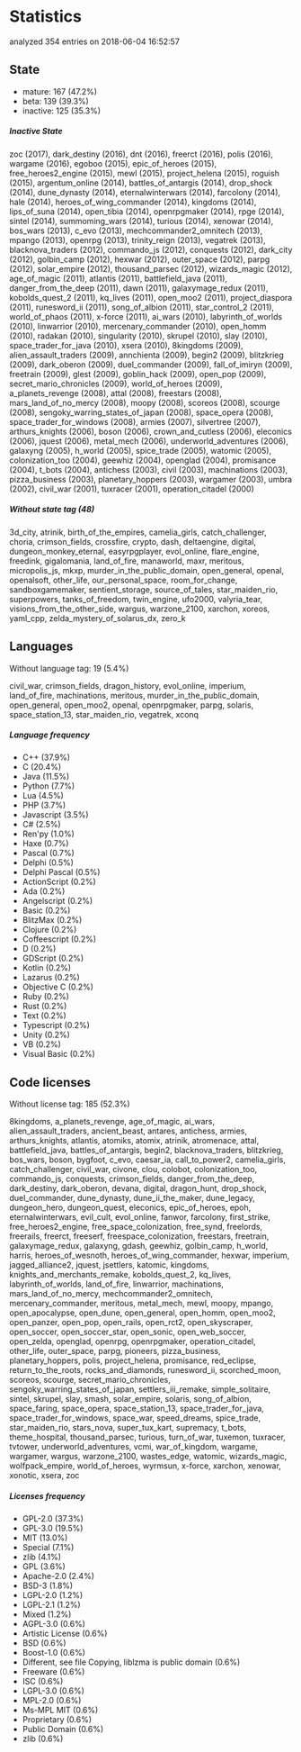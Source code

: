[comment]: # (autogenerated content, do not edit)
# Statistics

analyzed 354 entries on 2018-06-04 16:52:57

## State

- mature: 167 (47.2%)
- beta: 139 (39.3%)
- inactive: 125 (35.3%)

##### Inactive State

zoc (2017), dark_destiny (2016), dnt (2016), freerct (2016), polis (2016), wargame (2016), egoboo (2015), epic_of_heroes (2015), free_heroes2_engine (2015), mewl (2015), project_helena (2015), roguish (2015), argentum_online (2014), battles_of_antargis (2014), drop_shock (2014), dune_dynasty (2014), eternalwinterwars (2014), farcolony (2014), hale (2014), heroes_of_wing_commander (2014), kingdoms (2014), lips_of_suna (2014), open_tibia (2014), openrpgmaker (2014), rpge (2014), sintel (2014), summoming_wars (2014), turious (2014), xenowar (2014), bos_wars (2013), c_evo (2013), mechcommander2_omnitech (2013), mpango (2013), openrpg (2013), trinity_reign (2013), vegatrek (2013), blacknova_traders (2012), commando_js (2012), conquests (2012), dark_city (2012), golbin_camp (2012), hexwar (2012), outer_space (2012), parpg (2012), solar_empire (2012), thousand_parsec (2012), wizards_magic (2012), age_of_magic (2011), atlantis (2011), battlefield_java (2011), danger_from_the_deep (2011), dawn (2011), galaxymage_redux (2011), kobolds_quest_2 (2011), kq_lives (2011), open_moo2 (2011), project_diaspora (2011), runesword_ii (2011), song_of_albion (2011), star_control_2 (2011), world_of_phaos (2011), x-force (2011), ai_wars (2010), labyrinth_of_worlds (2010), linwarrior (2010), mercenary_commander (2010), open_homm (2010), radakan (2010), singularity (2010), skrupel (2010), slay (2010), space_trader_for_java (2010), xsera (2010), 8kingdoms (2009), alien_assault_traders (2009), annchienta (2009), begin2 (2009), blitzkrieg (2009), dark_oberon (2009), duel_commander (2009), fall_of_imiryn (2009), freetrain (2009), glest (2009), goblin_hack (2009), open_pop (2009), secret_mario_chronicles (2009), world_of_heroes (2009), a_planets_revenge (2008), attal (2008), freestars (2008), mars_land_of_no_mercy (2008), moopy (2008), scoreos (2008), scourge (2008), sengoky_warring_states_of_japan (2008), space_opera (2008), space_trader_for_windows (2008), armies (2007), silvertree (2007), arthurs_knights (2006), boson (2006), crown_and_cutless (2006), eleconics (2006), jquest (2006), metal_mech (2006), underworld_adventures (2006), galaxyng (2005), h_world (2005), spice_trade (2005), watomic (2005), colonization_too (2004), geewhiz (2004), openglad (2004), promisance (2004), t_bots (2004), antichess (2003), civil (2003), machinations (2003), pizza_business (2003), planetary_hoppers (2003), wargamer (2003), umbra (2002), civil_war (2001), tuxracer (2001), operation_citadel (2000)

##### Without state tag (48)

3d_city, atrinik, birth_of_the_empires, camelia_girls, catch_challenger, choria, crimson_fields, crossfire, crypto, dash, deltaengine, digital, dungeon_monkey_eternal, easyrpgplayer, evol_online, flare_engine, freedink, gigalomania, land_of_fire, manaworld, maxr, meritous, micropolis_js, mkxp, murder_in_the_public_domain, open_general, openal, openalsoft, other_life, our_personal_space, room_for_change, sandboxgamemaker, sentient_storage, source_of_tales, star_maiden_rio, superpowers, tanks_of_freedom, twin_engine, ufo2000, valyria_tear, visions_from_the_other_side, wargus, warzone_2100, xarchon, xoreos, yaml_cpp, zelda_mystery_of_solarus_dx, zero_k

## Languages

Without language tag: 19 (5.4%)

civil_war, crimson_fields, dragon_history, evol_online, imperium, land_of_fire, machinations, meritous, murder_in_the_public_domain, open_general, open_moo2, openal, openrpgmaker, parpg, solaris, space_station_13, star_maiden_rio, vegatrek, xconq

##### Language frequency

- C++ (37.9%)
- C (20.4%)
- Java (11.5%)
- Python (7.7%)
- Lua (4.5%)
- PHP (3.7%)
- Javascript (3.5%)
- C# (2.5%)
- Ren'py (1.0%)
- Haxe (0.7%)
- Pascal (0.7%)
- Delphi (0.5%)
- Delphi Pascal (0.5%)
- ActionScript (0.2%)
- Ada (0.2%)
- Angelscript (0.2%)
- Basic (0.2%)
- BlitzMax (0.2%)
- Clojure (0.2%)
- Coffeescript (0.2%)
- D (0.2%)
- GDScript (0.2%)
- Kotlin (0.2%)
- Lazarus (0.2%)
- Objective C (0.2%)
- Ruby (0.2%)
- Rust (0.2%)
- Text (0.2%)
- Typescript (0.2%)
- Unity (0.2%)
- VB (0.2%)
- Visual Basic (0.2%)

## Code licenses

Without license tag: 185 (52.3%)

8kingdoms, a_planets_revenge, age_of_magic, ai_wars, alien_assault_traders, ancient_beast, antares, antichess, armies, arthurs_knights, atlantis, atomiks, atomix, atrinik, atromenace, attal, battlefield_java, battles_of_antargis, begin2, blacknova_traders, blitzkrieg, bos_wars, boson, bygfoot, c_evo, caesar_ia, call_to_power2, camelia_girls, catch_challenger, civil_war, civone, clou, colobot, colonization_too, commando_js, conquests, crimson_fields, danger_from_the_deep, dark_destiny, dark_oberon, devana, digital, dragon_hunt, drop_shock, duel_commander, dune_dynasty, dune_ii_the_maker, dune_legacy, dungeon_hero, dungeon_quest, eleconics, epic_of_heroes, epoh, eternalwinterwars, evil_cult, evol_online, fanwor, farcolony, first_strike, free_heroes2_engine, free_space_colonization, free_synd, freelords, freerails, freerct, freeserf, freespace_colonization, freestars, freetrain, galaxymage_redux, galaxyng, gdash, geewhiz, golbin_camp, h_world, harris, heroes_of_wesnoth, heroes_of_wing_commander, hexwar, imperium, jagged_alliance2, jquest, jsettlers, katomic, kingdoms, knights_and_merchants_remake, kobolds_quest_2, kq_lives, labyrinth_of_worlds, land_of_fire, linwarrior, machinations, mars_land_of_no_mercy, mechcommander2_omnitech, mercenary_commander, meritous, metal_mech, mewl, moopy, mpango, open_apocalypse, open_dune, open_general, open_homm, open_moo2, open_panzer, open_pop, open_rails, open_rct2, open_skyscraper, open_soccer, open_soccer_star, open_sonic, open_web_soccer, open_zelda, openglad, openrpg, openrpgmaker, operation_citadel, other_life, outer_space, parpg, pioneers, pizza_business, planetary_hoppers, polis, project_helena, promisance, red_eclipse, return_to_the_roots, rocks_and_diamonds, runesword_ii, scorched_moon, scoreos, scourge, secret_mario_chronicles, sengoky_warring_states_of_japan, settlers_iii_remake, simple_solitaire, sintel, skrupel, slay, smash, solar_empire, solaris, song_of_albion, space_faring, space_opera, space_station_13, space_trader_for_java, space_trader_for_windows, space_war, speed_dreams, spice_trade, star_maiden_rio, stars_nova, super_tux_kart, supremacy, t_bots, theme_hospital, thousand_parsec, turious, turn_of_war, tuxemon, tuxracer, tvtower, underworld_adventures, vcmi, war_of_kingdom, wargame, wargamer, wargus, warzone_2100, wastes_edge, watomic, wizards_magic, wolfpack_empire, world_of_heroes, wyrmsun, x-force, xarchon, xenowar, xonotic, xsera, zoc

##### Licenses frequency

- GPL-2.0 (37.3%)
- GPL-3.0 (19.5%)
- MIT (13.0%)
- Special (7.1%)
- zlib (4.1%)
- GPL (3.6%)
- Apache-2.0 (2.4%)
- BSD-3 (1.8%)
- LGPL-2.0 (1.2%)
- LGPL-2.1 (1.2%)
- Mixed (1.2%)
- AGPL-3.0 (0.6%)
- Artistic License (0.6%)
- BSD (0.6%)
- Boost-1.0 (0.6%)
- Different, see file Copying, liblzma is public domain (0.6%)
- Freeware (0.6%)
- ISC (0.6%)
- LGPL-3.0 (0.6%)
- MPL-2.0 (0.6%)
- Ms-MPL MIT (0.6%)
- Proprietary (0.6%)
- Public Domain (0.6%)
- zlib  (0.6%)

